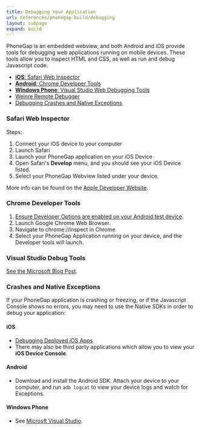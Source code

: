 ```yaml
---
title: Debugging Your Application
url: references/phonegap-build/debugging
layout: subpage
expand: build
---
```


PhoneGap is an embedded webview, and both Android and iOS provide tools for debugging web applications running on mobile devices. These tools allow you to inspect HTML and CSS, as well as run and debug Javascript code.

- [**iOS**: Safari Web Inspector](#safari-web-inspector)
- [**Android**: Chrome Developer Tools](#chrome-developer-tools)
- [**Windows Phone**: Visual Studio Web Debugging Tools](#visual-studio-debug-tools)
- [Weinre Remote Debugger](weinre)
- [Debugging Crashes and Native Exceptions](#crashes-and-native-exceptions)

### Safari Web Inspector

Steps:

1. Connect your iOS device to your computer
2. Launch Safari
3. Launch your PhoneGap application on your iOS Device
4. Open Safari's **Develop** menu, and you should see your iOS Device listed.
5. Select your PhoneGap Webview listed under your device.

More info can be found on the [Apple Developer Website](https://developer.apple.com/safari/tools/).

### Chrome Developer Tools

1. [Ensure Developer Options are enabled on your Android test device](http://developer.android.com/tools/device.html#developer-device-options).
2. Launch Google Chrome Web Browser.
3. Navigate to chrome://inspect in Chrome.
4. Select your PhoneGap Application running on your device, and the Developer tools will launch.

### Visual Studio Debug Tools

[See the Microsoft Blog Post](https://blogs.msdn.microsoft.com/visualstudioalm/2014/04/04/diagnosing-mobile-website-issues-on-windows-phone-8-1-with-visual-studio/).

### Crashes and Native Exceptions

If your PhoneGap application is crashing or freezing, or if the Javascript Console shows no errors, you may need to use the Native SDKs in order to debug your application:

#### iOS

- [Debugging Deployed iOS Apps](https://developer.apple.com/library/ios/qa/qa1747/_index.html)
- There may also be third party applications which allow you to view your **iOS Device Console**.

#### Android

- Download and install the Android SDK. Attach your device to your computer, and run `adb logcat` to view your device logs and watch for Exceptions.


#### Windows Phone

- See [Microsft Visual Studio](https://www.visualstudio.com/en-us/visual-studio-homepage-vs.aspx).

